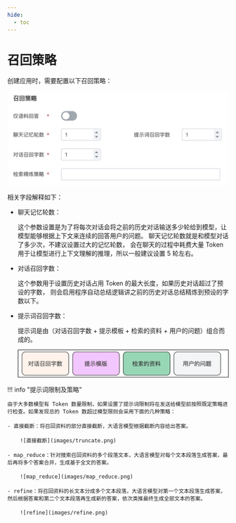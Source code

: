 ```yaml
---
hide:
  - toc
---
```


# 召回策略

创建应用时，需要配置以下召回策略：

![召回策略](images/retrieval-strategy.png)

相关字段解释如下：

- 聊天记忆轮数：

    这个参数设置是为了将每次对话会将之前的历史对话输送多少轮给到模型，让模型能够根据上下文来连续的回答用户的问题。
    聊天记忆轮数就是和模型对话了多少次，不建议设置过大的记忆轮数，
    会在聊天的过程中耗费大量 Token 用于让模型进行上下文理解的推理，所以一般建议设置 5 轮左右。

- 对话召回字数：

    这个参数用于设置历史对话占用 Token 的最大长度，如果历史对话超过了预设的字数，
    则会启用程序自动总结逻辑讲之前的历史对话总结精炼到预设的字数以下。

- 提示词召回字数：

    提示词是由（对话召回字数 + 提示模板 + 检索的资料 + 用户的问题）组合而成的。

    ![提示词组成](images/keywords.png)

!!! info "提示词限制及策略"

    由于大多数模型有 Token 数量限制，如果设置了提示词限制将在发送给模型前按照既定策略进行检查。如果发现总的 Token 数超过模型限则会采用下面的几种策略：

    - 直接截断：将召回资料的部分直接截断，大语言模型根据截断内容给出答案。

        ![直接截断](images/truncate.png)

    - map_reduce：针对搜索召回资料的多个段落文本，大语言模型对每个文本段落生成答案，最后再将多个答案合并，生成基于全文的答案。

        ![map_reduce](images/map_reduce.png)

    - refine：将召回资料的长文本分成多个文本段落，大语言模型对第一个文本段落生成答案，然后根据答案和第二个文本段落再生成新的答案，依次类推最终生成全部文本的答案。

        ![refine](images/refine.png)
